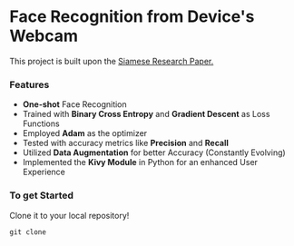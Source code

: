 # Face Recognition from Device's Webcam
This project is built upon the [Siamese Research Paper.](https://www.cs.cmu.edu/~rsalakhu/papers/oneshot1.pdf)
### Features
* __One-shot__ Face Recognition
* Trained with __Binary Cross Entropy__ and __Gradient Descent__ as Loss Functions
* Employed __Adam__ as the optimizer
* Tested with accuracy metrics like __Precision__ and __Recall__
* Utilized __Data Augmentation__ for better Accuracy (Constantly Evolving)
* Implemented the __Kivy Module__ in Python for an enhanced User Experience
### To get Started
Clone it to your local repository!
```
git clone
```
